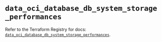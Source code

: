 # `data_oci_database_db_system_storage_performances`

Refer to the Terraform Registry for docs: [`data_oci_database_db_system_storage_performances`](https://registry.terraform.io/providers/oracle/oci/7.19.0/docs/data-sources/database_db_system_storage_performances).
